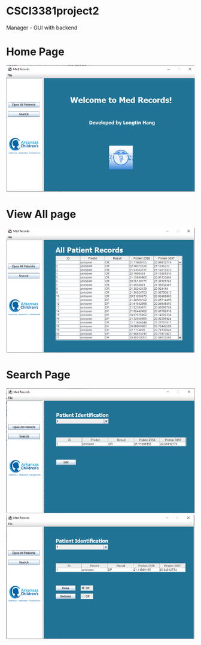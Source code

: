 # CSCI3381project2</br>
Manager - GUI with backend</br>


# Home Page</br>

![Screenshots](https://github.com/Felly9217/Medical_Records/blob/master/Medical%20Records/Medical%20Records.PNG)</br>

# View All page</br>

![Screenshots](https://github.com/Felly9217/Medical_Records/blob/master/Medical%20Records/Medical%20Records%202.PNG)</br>

# Search Page</br>

![Screenshots](https://github.com/Felly9217/Medical_Records/blob/master/Medical%20Records/Medical%20Records%203.PNG)</br>
![Screenshots](https://github.com/Felly9217/Medical_Records/blob/master/Medical%20Records/Medical%20Records%204.PNG)</br>
